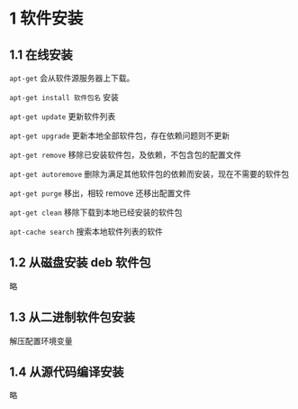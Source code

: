 # 1 软件安装

## 1.1 在线安装

`apt-get` 会从软件源服务器上下载。

`apt-get install 软件包名` 安装

`apt-get update` 更新软件列表

`apt-get upgrade` 更新本地全部软件包，存在依赖问题则不更新

`apt-get remove` 移除已安装软件包，及依赖，不包含包的配置文件

`apt-get autoremove` 删除为满足其他软件包的依赖而安装，现在不需要的软件包

`apt-get purge` 移出，相较 remove 还移出配置文件

`apt-get clean` 移除下载到本地已经安装的软件包

`apt-cache search` 搜索本地软件列表的软件



## 1.2 从磁盘安装 deb 软件包

略



## 1.3 从二进制软件包安装

解压配置环境变量



## 1.4 从源代码编译安装

略

